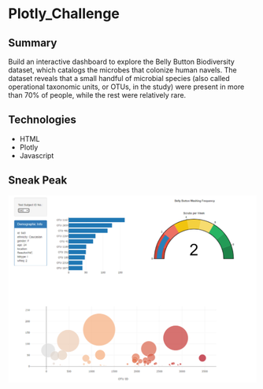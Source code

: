 # Plotly_Challenge

## Summary
Build an interactive dashboard to explore the Belly Button Biodiversity dataset, which catalogs the microbes that colonize human navels.
The dataset reveals that a small handful of microbial species (also called operational taxonomic units, or OTUs, in the study) were present in more than 70% of people, while the rest were relatively rare.

## Technologies
* HTML
* Plotly
* Javascript

## Sneak Peak

![Alt text](images/sample-image.png)
 
